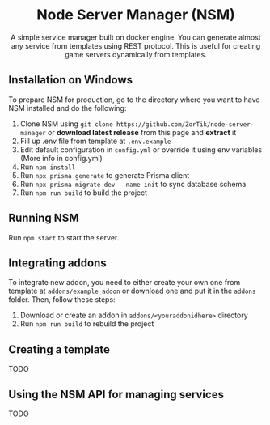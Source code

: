 <div align="center">

# Node Server Manager (NSM)
A simple service manager built on docker engine. You can generate almost any service from templates using REST protocol. This is useful for creating game servers dynamically from templates.
</div>

## Installation on Windows
To prepare NSM for production, go to the directory where you want to have NSM installed and do the following:
1. Clone NSM using `git clone https://github.com/ZorTik/node-server-manager` or **download latest release** from this page and **extract** it
2. Fill up .env file from template at `.env.example`
3. Edit default configuration in `config.yml` or override it using env variables (More info in config.yml)
4. Run `npm install`
5. Run `npx prisma generate` to generate Prisma client
6. Run `npx prisma migrate dev --name init` to sync database schema
7. Run `npm run build` to build the project

## Running NSM
Run `npm start` to start the server.

## Integrating addons
To integrate new addon, you need to either create your own one from template at `addons/example_addon` or download one and put it in the `addons` folder.
Then, follow these steps:
1. Download or create an addon in `addons/<youraddonidhere>` directory
2. Run `npm run build` to rebuild the project

## Creating a template
TODO
## Using the NSM API for managing services
TODO